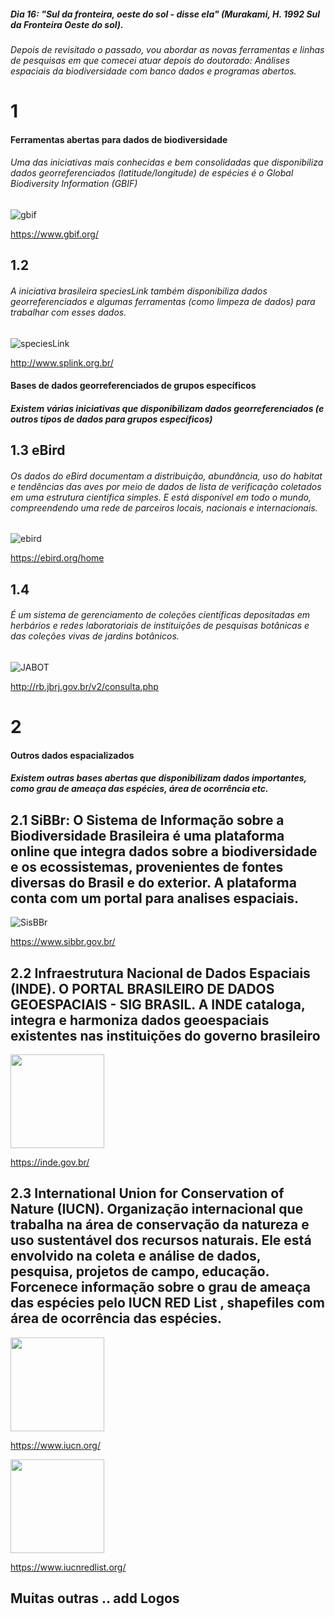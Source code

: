 ##### Dia 16: "Sul da fronteira, oeste do sol - disse ela" (Murakami, H. 1992 Sul da Fronteira Oeste do sol). 

###### Depois de revisitado o passado, vou abordar as novas ferramentas e linhas de pesquisas em que comecei atuar depois do doutorado: Análises espaciais da biodiversidade com banco dados e programas abertos. 

# 1 
#### Ferramentas abertas para dados de biodiversidade
###### Uma das iniciativas mais conhecidas e bem consolidadas que disponibiliza dados georreferenciados (latitude/longitude) de espécies é o Global Biodiversity Information (GBIF)

![gbif](https://user-images.githubusercontent.com/11633554/93625511-73c7e400-f9b8-11ea-8103-d254516284fc.png)

https://www.gbif.org/

## 1.2 
###### A iniciativa brasileira speciesLink também disponibiliza dados georreferenciados e algumas ferramentas (como limpeza de dados) para trabalhar com esses dados.

![speciesLink](https://user-images.githubusercontent.com/11633554/93626320-a8886b00-f9b9-11ea-855a-f241338671af.jpg)

http://www.splink.org.br/


#### Bases de dados georreferenciados de grupos específicos

##### Existem várias iniciativas que disponibilizam dados georreferenciados (e outros tipos de dados para grupos específicos)


## 1.3 eBird
###### Os dados do eBird documentam a distribuição, abundância, uso do habitat e tendências das aves por meio de dados de lista de verificação coletados em uma estrutura científica simples. E está disponível em todo o mundo, compreendendo uma rede de parceiros locais, nacionais e internacionais.

![ebird](https://user-images.githubusercontent.com/11633554/93720988-64d16500-fb63-11ea-928c-27bf41de4899.png)

https://ebird.org/home


## 1.4 
###### É um sistema de gerenciamento de coleções científicas depositadas em herbários e redes laboratoriais de instituições de pesquisas botânicas e das coleções vivas de jardins botânicos.

![JABOT](https://user-images.githubusercontent.com/11633554/94026246-caa23480-fd8f-11ea-83c5-aa9af2582341.png)

http://rb.jbrj.gov.br/v2/consulta.php


# 2
#### Outros dados espacializados 
##### Existem outras bases abertas que disponibilizam dados importantes, como grau de ameaça das espécies, área de ocorrência etc.

## 2.1 SiBBr: O Sistema de Informação sobre a Biodiversidade Brasileira é uma plataforma online que integra dados sobre a biodiversidade e os ecossistemas, provenientes de fontes diversas do Brasil e do exterior. A plataforma conta com um portal para analises espaciais. 

![SisBBr](https://user-images.githubusercontent.com/11633554/94030159-e4457b00-fd93-11ea-91ef-1a16216de2e5.png)

https://www.sibbr.gov.br/

## 2.2 Infraestrutura Nacional de Dados Espaciais (INDE). O PORTAL BRASILEIRO DE DADOS GEOESPACIAIS - SIG BRASIL.  A INDE  cataloga, integra e harmoniza dados geoespaciais existentes nas instituições do governo brasileiro

<img src="https://user-images.githubusercontent.com/11633554/94030649-72b9fc80-fd94-11ea-9709-8c22af025841.png" width="150">

https://inde.gov.br/


## 2.3 International Union for Conservation of Nature (IUCN). Organização internacional que trabalha na área de conservação da natureza e uso sustentável dos recursos naturais. Ele está envolvido na coleta e análise de dados, pesquisa, projetos de campo, educação. Forcenece informação sobre o grau de ameaça das espécies pelo IUCN RED List , shapefiles com área de ocorrência das espécies. 

<img src="https://user-images.githubusercontent.com/11633554/94031515-51a5db80-fd95-11ea-96e1-93dd7d369151.png" width="150">

https://www.iucn.org/


<img src="https://user-images.githubusercontent.com/11633554/94031586-671b0580-fd95-11ea-984b-e1367892b5c3.png" width="150">

https://www.iucnredlist.org/


## Muitas outras .. add Logos



